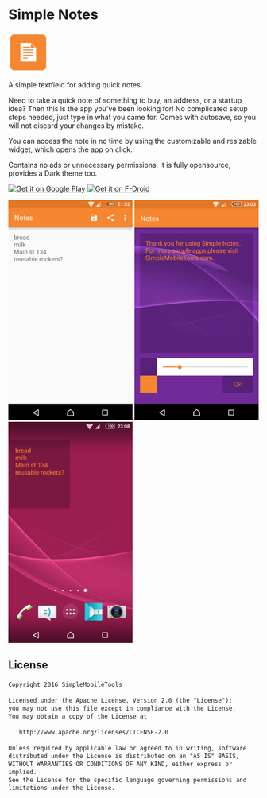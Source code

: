 # Simple Notes
<img alt="Logo" src="app/src/main/res/mipmap-xxxhdpi/launcher.png" width="80">

A simple textfield for adding quick notes.

Need to take a quick note of something to buy, an address, or a startup idea? Then this is the app you've been looking for! No complicated setup steps needed, just type in what you came for. Comes with autosave, so you will not discard your changes by mistake.

You can access the note in no time by using the customizable and resizable widget, which opens the app on click.

Contains no ads or unnecessary permissions. It is fully opensource, provides a Dark theme too.

<a href='https://play.google.com/store/apps/details?id=com.simplemobiletools.notes'><img alt='Get it on Google Play' src='https://play.google.com/intl/en_us/badges/images/generic/en_badge_web_generic.png' height=60/></a>
<a href="https://f-droid.org/app/com.simplemobiletools.notes"><img src="https://f-droid.org/badge/get-it-on.png" alt="Get it on F-Droid" height="60"></a>

<img alt="App image" src="screenshots/app.png" width="250">
<img alt="App image" src="screenshots/widget_config.png" width="250">
<img alt="App image" src="screenshots/widget.png" width="250">

License
-------
    Copyright 2016 SimpleMobileTools
    
    Licensed under the Apache License, Version 2.0 (the "License");
    you may not use this file except in compliance with the License.
    You may obtain a copy of the License at
    
       http://www.apache.org/licenses/LICENSE-2.0
    
    Unless required by applicable law or agreed to in writing, software
    distributed under the License is distributed on an "AS IS" BASIS,
    WITHOUT WARRANTIES OR CONDITIONS OF ANY KIND, either express or implied.
    See the License for the specific language governing permissions and
    limitations under the License.
